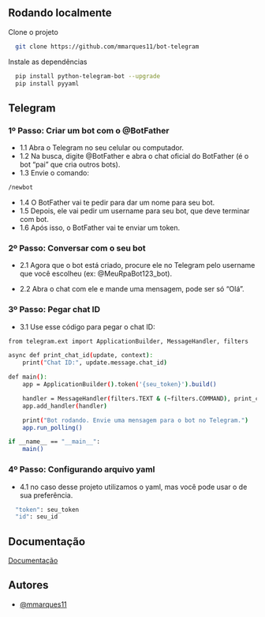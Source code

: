 ## Rodando localmente

Clone o projeto

```bash
  git clone https://github.com/mmarques11/bot-telegram
```

Instale as dependências

```bash
  pip install python-telegram-bot --upgrade
  pip install pyyaml
```

## Telegram

### 1º Passo: Criar um bot com o @BotFather
- 1.1 Abra o Telegram no seu celular ou computador.
- 1.2 Na busca, digite @BotFather e abra o chat oficial do BotFather (é o bot “pai” que cria outros bots).
- 1.3 Envie o comando:

```bash
/newbot
```

- 1.4 O BotFather vai te pedir para dar um nome para seu bot.
- 1.5 Depois, ele vai pedir um username para seu bot, que deve terminar com bot.
- 1.6 Após isso, o BotFather vai te enviar um token.

### 2º Passo: Conversar com o seu bot
- 2.1 Agora que o bot está criado, procure ele no Telegram pelo username que você escolheu (ex: @MeuRpaBot123_bot).

- 2.2 Abra o chat com ele e mande uma mensagem, pode ser só “Olá”.

### 3º Passo: Pegar chat ID
- 3.1 Use esse código para pegar o chat ID:
```bash
from telegram.ext import ApplicationBuilder, MessageHandler, filters

async def print_chat_id(update, context):
    print("Chat ID:", update.message.chat_id)

def main():
    app = ApplicationBuilder().token('{seu_token}').build()

    handler = MessageHandler(filters.TEXT & (~filters.COMMAND), print_chat_id)
    app.add_handler(handler)

    print("Bot rodando. Envie uma mensagem para o bot no Telegram.")
    app.run_polling()

if __name__ == "__main__":
    main()
```
### 4º Passo: Configurando arquivo yaml
- 4.1 no caso desse projeto utilizamos o yaml, mas você pode usar o de sua preferência.
```bash
  "token": seu_token
  "id": seu_id
```
## Documentação

[Documentação](https://core.telegram.org/bots/api)


## Autores

- [@mmarques11](https://www.github.com/mmarques11)

